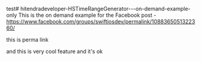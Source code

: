 test# hitendradeveloper-HSTimeRangeGenerator---on-demand-example-only
This is the on demand example for the Facebook post - https://www.facebook.com/groups/swiftiosdev/permalink/1088365051322360/

this is perma link

and this is very cool feature and it's ok

